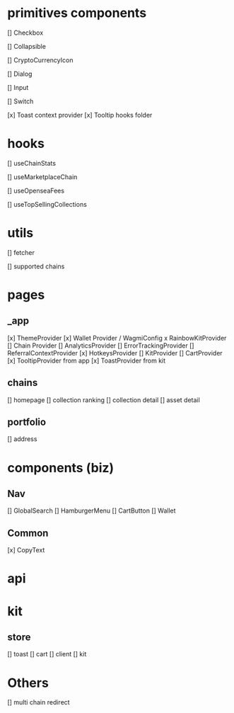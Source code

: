 # primitives components

[] Checkbox

[] Collapsible

[] CryptoCurrencyIcon

[] Dialog

[] Input

[] Switch

[x] Toast context provider
[x] Tooltip hooks folder

# hooks

[] useChainStats

[] useMarketplaceChain

[] useOpenseaFees

[] useTopSellingCollections

# utils

[] fetcher

[] supported chains

# pages

## \_app

[x] ThemeProvider
[x] Wallet Provider / WagmiConfig x RainbowKitProvider
[] Chain Provider
[] AnalyticsProvider
[] ErrorTrackingProvider
[] ReferralContextProvider
[x] HotkeysProvider
[] KitProvider
[] CartProvider
[x] TooltipProvider from app
[x] ToastProvider from kit

## chains

[] homepage
[] collection ranking
[] collection detail
[] asset detail

## portfolio

[] address

# components (biz)

## Nav

[] GlobalSearch
[] HamburgerMenu
[] CartButton
[] Wallet

## Common

[x] CopyText

# api

# kit

## store

[] toast
[] cart
[] client
[] kit

# Others

[] multi chain redirect
